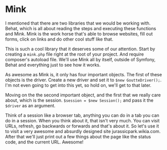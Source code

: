 # Mink

I mentioned that there are two libraries that we would be working with. 
Behat, which is all about reading the steps and executing these functions
and Mink. Mink is the work horse that's able to browse websites, fill out
forms, click on links and do other cool stuff like that. 

This is such a cool library that it deserves some of our attention. Start
by creating a `mink.php` file right at the root of your project. And require
composer's autoload file. We'll use Mink all by itself, outside of Symfony,
Behat and everything just to see how it works. 

As awesome as Mink is, it only has four important objects. The first of these
objects is the driver. Create a new driver and set it to `$new GoutteDriver();`.
I'm not even going to get into this yet, so hold on, we'll get to that later.

Moving on the the second important object, and the first that we really care about,
which is the session. `$session = $new Session();` and pass it the `$driver` as
an argument. 

Think of a session like a browser tab, anything you can do in a tab you can do
in a session. When you think about it, that isn't very much. You can visit URLs,
refresh, go backwards or forwards and that's about it. So let's use it to visit
a very awesome and absurdly designed site jurassicpark.wikia.com. After that we'll
just print out a few things about the page like the status code, and the current URL.
Awesome!
